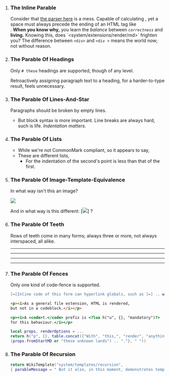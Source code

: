 1. ### The Inline Parable

	<!-- The Zeroth Parable: You cannot outrun your own shadow. -->

	Consider that [the parser here](system/extensions/render/md) is a mess.
	Capable of calculating <?lua 6 * 7 ?>,
		yet a space must always precede the ending of an HTML tag like <br />.
	__When you know why,__ you learn the _balance_ between *`correctness`* and **living.**
	Knowing this, does \`<system/extensions/render/md>\` frighten you?
	The difference between `<div>` and `<div >` means the world now; not without reason.

2. ### The Parable Of Headings

	Only `# these` headings are supported, though of any level.

	Retroactively assigning paragraph text to a heading,
	for a harder-to-type result, feels unnecessary.

3. ### The Parable Of Lines-And-Star

	Paragraphs should be broken by empty lines.
	* But block syntax is more important.
		Line breaks are always hard, such is life.
	*Indentation matters.*

4. ### The Parable Of Lists

	 * While we're not CommonMark compliant, so it appears to say,
	* These are different lists,
		* For the indentation of the second's point is less than that of the first.

5. ### The Parable Of Image-Template-Equivalence

	In what way isn't this an image?

	![](system/templates/recursion)

	And in what way is this different: \[![](system/templates/recursion)\] ?

6. ### The Parable Of Teeth

	Rows of teeth come in many forms; always three or more, not always interspaced, all alike.

	 - - -
	 * * *
	****
	  ****

7. ### The Parable Of Fences

	Only one kind of code-fence is supported.

	```lua
	[=[Inline code of this form can hyperlink globals, such as ]=] .. wikiDefaultExt .. "."
	```

	```html
	<p><i>As a general file extension, HTML is rendered,
	but not in a codeblock.</i></p>
	```

	```t.html
	<p><i>A <code>t.</code> prefix is <?lua h("u", {}, "mandatory")?>
	for this behaviour.</i></p>
	```

	```t.lua
	local props, renderOptions = ...
	return h("p", {}, table.concat({"With", "this,", "render", "anything", "in",
	(props.fromStartMD or "these unknown lands") .. "."}, " "))
	```

8. ### The Parable Of Recursion

	```t.lua
	return WikiTemplate("system/templates/recursion",
	{ parableMessage = " But it also, in this moment, demonstrates template invocation." })
	```
